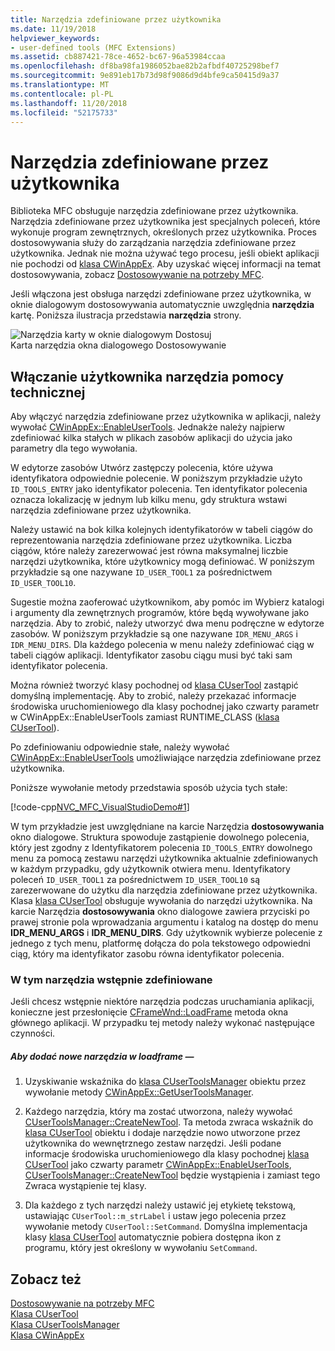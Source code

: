 ```yaml
---
title: Narzędzia zdefiniowane przez użytkownika
ms.date: 11/19/2018
helpviewer_keywords:
- user-defined tools (MFC Extensions)
ms.assetid: cb887421-78ce-4652-bc67-96a53984ccaa
ms.openlocfilehash: df8ba98fa1986052bae82b2afbdf40725298bef7
ms.sourcegitcommit: 9e891eb17b73d98f9086d9d4bfe9ca50415d9a37
ms.translationtype: MT
ms.contentlocale: pl-PL
ms.lasthandoff: 11/20/2018
ms.locfileid: "52175733"
---
```

# <a name="user-defined-tools"></a>Narzędzia zdefiniowane przez użytkownika

Biblioteka MFC obsługuje narzędzia zdefiniowane przez użytkownika. Narzędzia zdefiniowane przez użytkownika jest specjalnych poleceń, które wykonuje program zewnętrznych, określonych przez użytkownika. Proces dostosowywania służy do zarządzania narzędzia zdefiniowane przez użytkownika. Jednak nie można używać tego procesu, jeśli obiekt aplikacji nie pochodzi od [klasa CWinAppEx](../mfc/reference/cwinappex-class.md). Aby uzyskać więcej informacji na temat dostosowywania, zobacz [Dostosowywanie na potrzeby MFC](../mfc/customization-for-mfc.md).

Jeśli włączona jest obsługa narzędzi zdefiniowane przez użytkownika, w oknie dialogowym dostosowywania automatycznie uwzględnia **narzędzia** kartę. Poniższa ilustracja przedstawia **narzędzia** strony.

![Narzędzia karty w oknie dialogowym Dostosuj](../mfc/media/custdialogboxtoolstab.png "narzędzia karta w oknie dialogowym Dostosuj") <br/>
Karta narzędzia okna dialogowego Dostosowywanie

## <a name="enabling-user-defined-tools-support"></a>Włączanie użytkownika narzędzia pomocy technicznej

Aby włączyć narzędzia zdefiniowane przez użytkownika w aplikacji, należy wywołać [CWinAppEx::EnableUserTools](../mfc/reference/cwinappex-class.md#enableusertools). Jednakże należy najpierw zdefiniować kilka stałych w plikach zasobów aplikacji do użycia jako parametry dla tego wywołania.

W edytorze zasobów Utwórz zastępczy polecenia, które używa identyfikatora odpowiednie polecenie. W poniższym przykładzie użyto `ID_TOOLS_ENTRY` jako identyfikator polecenia. Ten identyfikator polecenia oznacza lokalizację w jednym lub kilku menu, gdy struktura wstawi narzędzia zdefiniowane przez użytkownika.

Należy ustawić na bok kilka kolejnych identyfikatorów w tabeli ciągów do reprezentowania narzędzia zdefiniowane przez użytkownika. Liczba ciągów, które należy zarezerwować jest równa maksymalnej liczbie narzędzi użytkownika, które użytkownicy mogą definiować. W poniższym przykładzie są one nazywane `ID_USER_TOOL1` za pośrednictwem `ID_USER_TOOL10`.

Sugestie można zaoferować użytkownikom, aby pomóc im Wybierz katalogi i argumenty dla zewnętrznych programów, które będą wywoływane jako narzędzia. Aby to zrobić, należy utworzyć dwa menu podręczne w edytorze zasobów. W poniższym przykładzie są one nazywane `IDR_MENU_ARGS` i `IDR_MENU_DIRS`. Dla każdego polecenia w menu należy zdefiniować ciąg w tabeli ciągów aplikacji. Identyfikator zasobu ciągu musi być taki sam identyfikator polecenia.

Można również tworzyć klasy pochodnej od [klasa CUserTool](../mfc/reference/cusertool-class.md) zastąpić domyślną implementację. Aby to zrobić, należy przekazać informacje środowiska uruchomieniowego dla klasy pochodnej jako czwarty parametr w CWinAppEx::EnableUserTools zamiast RUNTIME_CLASS ([klasa CUserTool](../mfc/reference/cusertool-class.md)).

Po zdefiniowaniu odpowiednie stałe, należy wywołać [CWinAppEx::EnableUserTools](../mfc/reference/cwinappex-class.md#enableusertools) umożliwiające narzędzia zdefiniowane przez użytkownika.

Poniższe wywołanie metody przedstawia sposób użycia tych stałe:

[!code-cpp[NVC_MFC_VisualStudioDemo#1](../mfc/codesnippet/cpp/user-defined-tools_1.cpp)]

W tym przykładzie jest uwzględniane na karcie Narzędzia **dostosowywania** okno dialogowe. Struktura spowoduje zastąpienie dowolnego polecenia, który jest zgodny z Identyfikatorem polecenia `ID_TOOLS_ENTRY` dowolnego menu za pomocą zestawu narzędzi użytkownika aktualnie zdefiniowanych w każdym przypadku, gdy użytkownik otwiera menu. Identyfikatory poleceń `ID_USER_TOOL1` za pośrednictwem `ID_USER_TOOL10` są zarezerwowane do użytku dla narzędzia zdefiniowane przez użytkownika. Klasa [klasa CUserTool](../mfc/reference/cusertool-class.md) obsługuje wywołania do narzędzi użytkownika. Na karcie Narzędzia **dostosowywania** okno dialogowe zawiera przyciski po prawej stronie pola wprowadzania argumentu i katalog na dostęp do menu **IDR_MENU_ARGS** i **IDR_MENU_DIRS**. Gdy użytkownik wybierze polecenie z jednego z tych menu, platformę dołącza do pola tekstowego odpowiedni ciąg, który ma identyfikator zasobu równa identyfikator polecenia.

### <a name="including-predefined-tools"></a>W tym narzędzia wstępnie zdefiniowane

Jeśli chcesz wstępnie niektóre narzędzia podczas uruchamiania aplikacji, konieczne jest przesłonięcie [CFrameWnd::LoadFrame](../mfc/reference/cframewnd-class.md#loadframe) metoda okna głównego aplikacji. W przypadku tej metody należy wykonać następujące czynności.

##### <a name="to-add-new-tools-in-loadframe"></a>Aby dodać nowe narzędzia w loadframe —

1. Uzyskiwanie wskaźnika do [klasa CUserToolsManager](../mfc/reference/cusertoolsmanager-class.md) obiektu przez wywołanie metody [CWinAppEx::GetUserToolsManager](../mfc/reference/cwinappex-class.md#getusertoolsmanager).

1. Każdego narzędzia, który ma zostać utworzona, należy wywołać [CUserToolsManager::CreateNewTool](../mfc/reference/cusertoolsmanager-class.md#createnewtool). Ta metoda zwraca wskaźnik do [klasa CUserTool](../mfc/reference/cusertool-class.md) obiektu i dodaje narzędzie nowo utworzone przez użytkownika do wewnętrznego zestaw narzędzi. Jeśli podane informacje środowiska uruchomieniowego dla klasy pochodnej [klasa CUserTool](../mfc/reference/cusertool-class.md) jako czwarty parametr [CWinAppEx::EnableUserTools](../mfc/reference/cwinappex-class.md#enableusertools), [CUserToolsManager::CreateNewTool](../mfc/reference/cusertoolsmanager-class.md#createnewtool) będzie wystąpienia i zamiast tego Zwraca wystąpienie tej klasy.

1. Dla każdego z tych narzędzi należy ustawić jej etykietę tekstową, ustawiając `CUserTool::m_strLabel` i ustaw jego polecenia przez wywołanie metody `CUserTool::SetCommand`. Domyślna implementacja klasy [klasa CUserTool](../mfc/reference/cusertool-class.md) automatycznie pobiera dostępna ikon z programu, który jest określony w wywołaniu `SetCommand`.

## <a name="see-also"></a>Zobacz też

[Dostosowywanie na potrzeby MFC](../mfc/customization-for-mfc.md)<br/>
[Klasa CUserTool](../mfc/reference/cusertool-class.md)<br/>
[Klasa CUserToolsManager](../mfc/reference/cusertoolsmanager-class.md)<br/>
[Klasa CWinAppEx](../mfc/reference/cwinappex-class.md)
